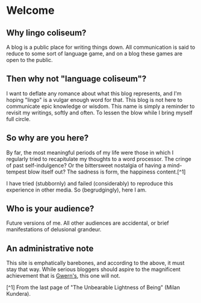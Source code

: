 # Welcome

## Why lingo coliseum?
A blog is a public place for writing things down.
All communication is said to reduce to some sort of language game, and on a blog these games are open to the public.

## Then why not "language coliseum"?
I want to deflate any romance about what this blog represents, and I'm hoping "lingo" is a vulgar enough word for that.
This blog is not here to communicate epic knowledge or wisdom.
This name is simply a reminder to revisit my writings, softly and often. To lessen the blow while I bring myself full circle.

## So why are you here?
By far, the most meaningful periods of my life were those in which I regularly tried to recapitulate my thoughts to a word processor.
The cringe of past self-indulgence?
Or the bittersweet nostalgia of having a mind-tempest blow itself out?
The sadness is form, the happiness content.[^1]

I have tried (stubbornly) and failed (considerably) to reproduce this experience in other media.
So (begrudgingly), here I am.

## Who is your audience?
Future versions of me. All other audiences are accidental, or brief manifestations of delusional grandeur.

## An administrative note
This site is emphatically barebones, and according to the above, it must stay that way. While serious bloggers should aspire to the magnificent achievement that is [Gwern's](https://www.gwern.net/), this one will not.

[^1] From the last page of "The Unbearable Lightness of Being" (Milan Kundera).